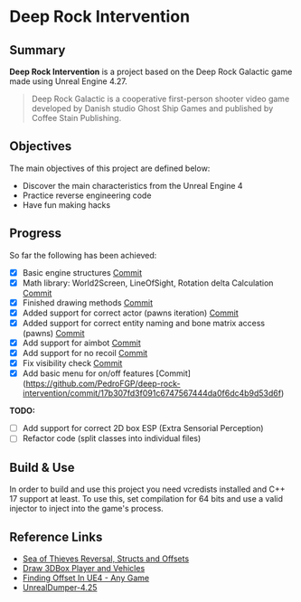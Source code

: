 # Deep Rock Intervention

## Summary

**Deep Rock Intervention** is a project based on the Deep Rock Galactic game made using Unreal Engine 4.27.

> Deep Rock Galactic is a cooperative first-person shooter video game developed by Danish studio Ghost Ship Games and published by Coffee Stain Publishing.

## Objectives

The main objectives of this project are defined below:

- Discover the main characteristics from the Unreal Engine 4
- Practice reverse engineering code
- Have fun making hacks

## Progress

So far the following has been achieved:

- [x] Basic engine structures [Commit](https://github.com/PedroFGP/deep-rock-intervention/commit/dd1af482fafb5150ddd93b379887575b15c61cde)
- [x] Math library: World2Screen, LineOfSight, Rotation delta Calculation [Commit](https://github.com/PedroFGP/deep-rock-intervention/commit/79190a88d19128ff4b948dc0140004bf437c090b)
- [x] Finished drawing methods [Commit](https://github.com/PedroFGP/deep-rock-intervention/commit/04181f3b852d3609ec25a88d34d0668753b01bc4)
- [x] Added support for correct actor (pawns iteration) [Commit](https://github.com/PedroFGP/deep-rock-intervention/commit/0c587938eff1aced485f466889478c4c5f8b7105)
- [x] Added support for correct entity naming and bone matrix access (pawns) [Commit](https://github.com/PedroFGP/deep-rock-intervention/commit/89950ade70e2846a9cf104ad88ec3c5c95d6c803)
- [x] Add support for aimbot [Commit](https://github.com/PedroFGP/deep-rock-intervention/commit/82b02ff167d24466dd07b03bdbaf963794fcc318)
- [x] Add support for no recoil [Commit](https://github.com/PedroFGP/deep-rock-intervention/commit/82b02ff167d24466dd07b03bdbaf963794fcc318)
- [x] Fix visibility check [Commit](https://github.com/PedroFGP/deep-rock-intervention/commit/82b02ff167d24466dd07b03bdbaf963794fcc318)
- [x] Add basic menu for on/off features [Commit] (https://github.com/PedroFGP/deep-rock-intervention/commit/17b307fd3f091c6747567444da0f6dc4b9d53d6f)

**TODO:**

- [ ] Add support for correct 2D box ESP (Extra Sensorial Perception)
- [ ] Refactor code (split classes into individual files)

## Build & Use

In order to build and use this project you need vcredists installed and C++ 17 support at least. To use this, set compilation for 64 bits and use a valid injector to inject into the game's process.

## Reference Links

- [Sea of Thieves Reversal, Structs and Offsets](https://www.unknowncheats.me/forum/sea-of-thieves/278391-sea-thieves-reversal-structs-offsets.html)
- [Draw 3DBox Player and Vehicles](https://www.unknowncheats.me/forum/pubg-mobile/469873-draw-3dbox-player-vehicles.html)
- [Finding Offset In UE4 - Any Game](https://www.unknowncheats.me/forum/unreal-engine-4-a/285628-finding-offset-ue4-game.html)
- [UnrealDumper-4.25](https://www.unknowncheats.me/forum/unreal-engine-4-a/428680-unrealdumper-4-25-a.html)
